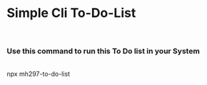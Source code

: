 # Simple Cli To-Do-List 
<br>
<h3> Use this command to run this To Do list in your System</h3>
<br>
npx mh297-to-do-list




